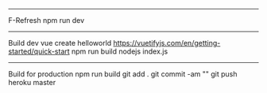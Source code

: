 -----
F-Refresh
npm run dev

-----
Build dev
vue create helloworld
https://vuetifyjs.com/en/getting-started/quick-start
npm run build
nodejs index.js

-----
Build for production
npm run build
git add .
git commit -am ""
git push heroku master
